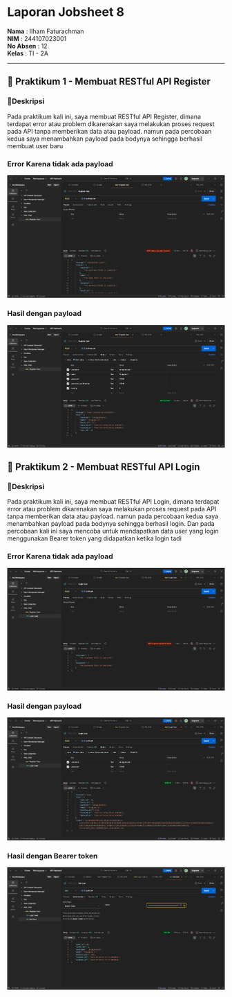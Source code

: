 # Laporan Jobsheet 8

**Nama**  : Ilham Faturachman  
**NIM**   : 244107023001  
**No Absen** : 12  
**Kelas** : TI - 2A  

---

## 📌 Praktikum 1 - Membuat RESTful API Register

### 📝Deskripsi
Pada praktikum kali ini, saya membuat RESTful API Register, dimana terdapat error atau problem dikarenakan saya melakukan proses request pada API tanpa memberikan data atau payload. namun pada percobaan kedua saya menambahkan payload pada bodynya sehingga berhasil membuat user baru

### Error Karena tidak ada payload
![Error Karena tidak ada payload](Screenshot%20Laporan/Praktikum1/p1.png)

### Hasil dengan payload
![Hasil](Screenshot%20Laporan/Praktikum1/p2.png)

## 📌 Praktikum 2 - Membuat RESTful API Login

### 📝Deskripsi
Pada praktikum kali ini, saya membuat RESTful API Login, dimana terdapat error atau problem dikarenakan saya melakukan proses request pada API tanpa memberikan data atau payload. namun pada percobaan kedua saya menambahkan payload pada bodynya sehingga berhasil login. Dan pada percobaan kali ini saya mencoba untuk mendapatkan data user yang login menggunakan Bearer token yang didapatkan ketika login tadi

### Error Karena tidak ada payload
![Error Karena tidak ada payload](Screenshot%20Laporan/Praktikum2/p1.png)

### Hasil dengan payload
![Hasil](Screenshot%20Laporan/Praktikum2/p2.png)

### Hasil dengan Bearer token
![Hasil](Screenshot%20Laporan/Praktikum2/p3.png)


